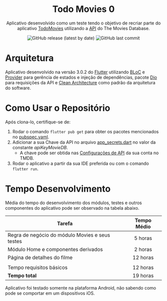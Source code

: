<h1 align="center">Todo Movies 0</h1>

<div align="center">

Aplicativo desenvolvido como um teste tendo o objetivo de recriar parte do aplicativo [TodoMovies](https://apps.apple.com/br/app/todomovies-4id792499896) utilizando a [API](https://www.themoviedb.org) do The Movies Database.

![GitHub release (latest by date)](https://img.shields.io/github/v/release/schuberty/Todo-Movies)
![GitHub last commit](https://img.shields.io/github/last-commit/schuberty/Todo-Movies?color=yellow)

</div>

# Arquitetura

Aplicativo desenvolvido na versão 3.0.2 do [Flutter](https://flutter.dev) utilizando [BLoC](https://pub.dev/packages/flutter_bloc) e [Provider](https://pub.dev/packages/provider) para gerência de estados e injeção de dependências, pacote [Dio](https://pub.dev/packages/dio) para requisições da API e [Clean Architecture](https://blog.cleancoder.com/uncle-bob/2012/08/13/the-clean-architecture.html) como padrão da arquitetura do software.

# Como Usar o Repositório

Após clona-lo, certifique-se de:

1. Rodar o comando `flutter pub get` para obter os pacotes mencionados no [pubspec.yaml](./pubspec.yaml).
2. Adicionar a sua Chave da API no arquivo [app_secrets.dart](./lib/src/shared/app_secrets.dart) no valor da constante _apiKeyMovieDB_.
   - A chave pode ser obtida nas [Configurações de API](https://www.themoviedb.org/settings/api) da sua conta no TMDB.
3. Rodar o aplicativo a partir da sua IDE preferida ou com o comando `flutter run`.

# Tempo Desenvolvimento

Média do tempo do desenvolvimento dos módulos, testes e outros componentes do aplicativo pode ser observado na tabela abaixo.

| Tarefa                                          | Tempo Médio |
| ----------------------------------------------- | :---------: |
| Regra de negócio do módulo Movies e seus testes |   5 horas   |
| Módulo Home e componentes derivados             |   2 horas   |
| Página de detalhes do filme                     |  12 horas   |
|                                                 |             |
| Tempo requisitos básicos                        |  12 horas   |
| **Tempo total**                                 |  19 horas   |

Aplicativo foi testado somente na plataforma Android, não sabendo como pode se comportar em um dispositivos iOS.

